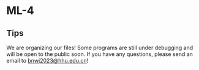 # ML-4

## Tips

We are organizing our files! Some programs are still under debugging and will be open to the public soon. If you have any questions, please send an email to bnwj2023@hhu.edu.cn!
